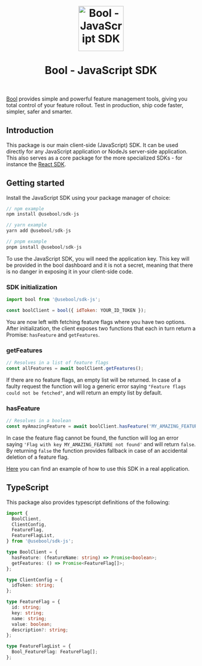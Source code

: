 <h1 align="center">
<br />
<img src="https://avatars.githubusercontent.com/u/79407572?s=200&v=4" alt="Bool - JavaScript SDK" width="120">
<br />
<br />
Bool - JavaScript SDK
</h1>
<br />

[Bool](https://usebool.com/) provides simple and powerful feature management tools, giving you total control of your feature rollout. Test in production, ship code faster, simpler, safer and smarter.

## Introduction

This package is our main client-side (JavaScript) SDK. It can be used directly for any JavaScript application or NodeJs server-side application. This also serves as a core package for the more specialized SDKs - for instance the [React SDK](https://github.com/BoolOfficial/sdk-react).

## Getting started

Install the JavaScript SDK using your package manager of choice:

```js
// npm example
npm install @usebool/sdk-js

// yarn example
yarn add @usebool/sdk-js

// pnpm example
pnpm install @usebool/sdk-js
```

To use the JavaScript SDK, you will need the application key. This key will be provided in the bool dashboard and it is not a secret, meaning that there is no danger in exposing it in your client-side code.

### SDK initialization

```js
import bool from '@usebool/sdk-js';

const boolClient = bool({ idToken: YOUR_ID_TOKEN });
```

You are now left with fetching feature flags where you have two options. After initialization, the client exposes two functions that each in turn return a Promise: `hasFeature` and `getFeatures`.

### getFeatures

```js
// Resolves in a list of feature flags
const allFeatures = await boolClient.getFeatures();
```

If there are no feature flags, an empty list will be returned.
In case of a faulty request the function will log a generic error saying `"Feature flags could not be fetched"`, and will return an empty list by default.

### hasFeature

```js
// Resolves in a boolean
const myAmazingFeature = await boolClient.hasFeature('MY_AMAZING_FEATURE');
```

In case the feature flag cannot be found, the function will log an error saying `'Flag with key MY_AMAZING_FEATURE not found'` and will return `false`. By returning `false` the function provides fallback in case of an accidental deletion of a feature flag.

[Here](https://github.com/BoolOfficial/test-apps) you can find an example of how to use this SDK in a real application.

## TypeScript

This package also provides typescript definitions of the following:

```ts
import {
  BoolClient,
  ClientConfig,
  FeatureFlag,
  FeatureFlagList,
} from '@usebool/sdk-js';

type BoolClient = {
  hasFeature: (featureName: string) => Promise<boolean>;
  getFeatures: () => Promise<FeatureFlag[]>;
};

type ClientConfig = {
  idToken: string;
};

type FeatureFlag = {
  id: string;
  key: string;
  name: string;
  value: boolean;
  description?: string;
};

type FeatureFlagList = {
  Bool_FeatureFlag: FeatureFlag[];
};
```
